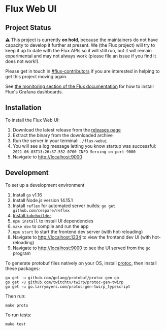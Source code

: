 # Flux Web UI

## Project Status

:warning: This project is currently **on hold**, because the maintainers do not have capacity to
develop it further at present. We (the Flux project) will try to keep it up to date with the Flux
APIs so it will still run, but it will remain experimental and may not always work (please file an
issue if you find it does not work!).

Please get in touch in [#flux-contributors](https://slack.cncf.io/) if you are interested in helping
to get this project moving again.

See [the monitoring section of the Flux documentation](https://fluxcd.io/docs/guides/monitoring/)
for how to install Flux's Grafana dashboards.

## Installation

To install the Flux Web UI:

1. Download the latest release from the [releases page](https://github.com/fluxcd/webui/releases)
2. Extract the binary from the downloaded archive
3. Run the server in your terminal: `./flux-webui`
4. You will see a log message letting you know startup was successful: `2021-06-03T13:26:37.552-0700 INFO Serving on port 9000`
5. Navigate to <http://localhost:9000>

## Development

To set up a development environment

1. Install `go` v1.16
2. Install Node.js version 14.15.1
3. Install `reflex` for automated server builds: `go get github.com/cespare/reflex`
4. [Install `kubebuilder`](https://book.kubebuilder.io/quick-start.html#installation)
5. `npm install` to install UI dependencies
6. `make dev` to compile and run the app
7. `npm start` to start the frontend dev server (with hot-reloading)
8. Navigate to <http://localhost:1234> to view the frontend dev UI (with hot-reloading)
9. Navigate to <http://localhost:9000> to see the UI served from the `go` program

To generate protobuf files natively on your OS, install [protoc](https://grpc.io/docs/protoc-installation/), then install these packages:

```shell
go get -u github.com/golang/protobuf/protoc-gen-go
go get -u github.com/twitchtv/twirp/protoc-gen-twirp
go get -u go.larrymyers.com/protoc-gen-twirp_typescript
```

Then run:

```shell
make proto
```

To run tests:

```shell
make test
```
